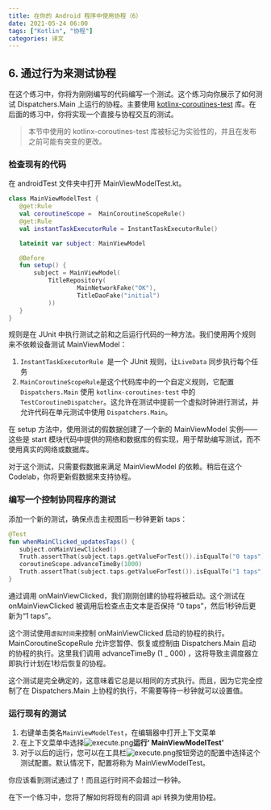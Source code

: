 ```yaml
---
title: 在你的 Android 程序中使用协程（6）
date: 2021-05-24 06:00
tags: ["Kotlin", "协程"]
categories: 译文
---
```


## 6. 通过行为来测试协程

在这个练习中，你将为刚刚编写的代码编写一个测试。这个练习向你展示了如何测试 Dispatchers.Main 上运行的协程。主要使用 [kotlinx-coroutines-test](https://kotlin.github.io/kotlinx.coroutines/kotlinx-coroutines-test/) 库。在后面的练习中，你将实现一个直接与协程交互的测试。

> 本节中使用的 kotlinx-coroutines-test 库被标记为实验性的，并且在发布之前可能有突变的更改。

### 检查现有的代码

在 androidTest 文件夹中打开 MainViewModelTest.kt。

```kotlin
class MainViewModelTest {
   @get:Rule
   val coroutineScope =  MainCoroutineScopeRule()
   @get:Rule
   val instantTaskExecutorRule = InstantTaskExecutorRule()

   lateinit var subject: MainViewModel

   @Before
   fun setup() {
       subject = MainViewModel(
           TitleRepository(
                   MainNetworkFake("OK"),
                   TitleDaoFake("initial")
           ))
   }
}
```

规则是在 JUnit 中执行测试之前和之后运行代码的一种方法。我们使用两个规则来不依赖设备测试 MainViewModel：

1. `InstantTaskExecutorRule `是一个 JUnit 规则，让`LiveData` 同步执行每个任务
2. `MainCoroutineScopeRule`是这个代码库中的一个自定义规则，它配置 `Dispatchers.Main` 使用 `kotlinx-coroutines-test` 中的 `TestCoroutineDispatcher`。这允许在测试中提前一个虚拟时钟进行测试，并允许代码在单元测试中使用 `Dispatchers.Main`。

在 setup 方法中，使用测试的假数据创建了一个新的 MainViewModel 实例——这些是 start 模块代码中提供的网络和数据库的假实现，用于帮助编写测试，而不使用真实的网络或数据库。

对于这个测试，只需要假数据来满足 MainViewModel 的依赖。稍后在这个Codelab，你将更新假数据来支持协程。

### 编写一个控制协同程序的测试

添加一个新的测试，确保点击主视图后一秒钟更新 taps：

```kotlin
@Test
fun whenMainClicked_updatesTaps() {
   subject.onMainViewClicked()
   Truth.assertThat(subject.taps.getValueForTest()).isEqualTo("0 taps")
   coroutineScope.advanceTimeBy(1000)
   Truth.assertThat(subject.taps.getValueForTest()).isEqualTo("1 taps")
}
```

通过调用 onMainViewClicked，我们刚刚创建的协程将被启动。这个测试在 onMainViewClicked 被调用后检查点击文本是否保持 “0 taps”，然后1秒钟后更新为“1 taps”。

这个测试使用`虚拟时间`来控制 onMainViewClicked 启动的协程的执行。MainCoroutineScopeRule 允许您暂停、恢复或控制由 Dispatchers.Main 启动的协程的执行。这里我们调用 advanceTimeBy (1 _ 000) ，这将导致主调度器立即执行计划在1秒后恢复的协程。

这个测试是完全确定的，这意味着它总是以相同的方式执行。而且，因为它完全控制了在 Dispatchers.Main 上协程的执行，不需要等待一秒钟就可以设置值。

### 运行现有的测试

1. 右键单击类名`MainViewModelTest`，在编辑器中打开上下文菜单
2. 在上下文菜单中选择![execute.png](https://developer.android.com/codelabs/kotlin-coroutines/img/c8b8a080b7ead886.png)**运行‘ MainViewModelTest’**
3. 对于以后的运行，您可以在工具栏![execute.png](https://developer.android.com/codelabs/kotlin-coroutines/img/c8b8a080b7ead886.png)按钮旁边的配置中选择这个测试配置。默认情况下，配置将称为 MainViewModelTest。

你应该看到测试通过了！而且运行时间不会超过一秒钟。

在下一个练习中，您将了解如何将现有的回调 api 转换为使用协程。
